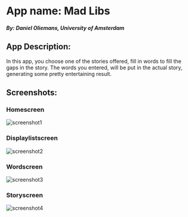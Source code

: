 # App name: Mad Libs
##### By: Daniel Oliemans, University of Amsterdam

## App Description:

In this app, you choose one of the stories offered, fill in words to fill the gaps in the story.
The words you entered, will be put in the actual story, generating some pretty entertaining result.

## Screenshots:

### Homescreen

![screenshot1](https://cloud.githubusercontent.com/assets/18482747/14797176/959dc614-0b31-11e6-8ae1-a0b0da678b94.png)

### Displaylistscreen

![screenshot2](https://cloud.githubusercontent.com/assets/18482747/14797191/b03a537a-0b31-11e6-8096-3e0f8b4140f7.png)

### Wordscreen

![screenshot3](https://cloud.githubusercontent.com/assets/18482747/14797198/b8de5ad0-0b31-11e6-96f9-79f38578351c.png)

### Storyscreen

![screenshot4](https://cloud.githubusercontent.com/assets/18482747/14797202/c030c3b8-0b31-11e6-8d14-7b289cdca409.png)
